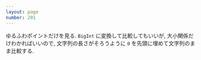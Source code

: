 ```yaml
---
layout: page
number: 201
---
```

ゆるふわポイントだけを見る. `BigInt` に変換して比較してもいいが, 大小関係だけわかればいいので, 文字列の長さがそろうように `0` を先頭に埋めて文字列のまま比較する.
